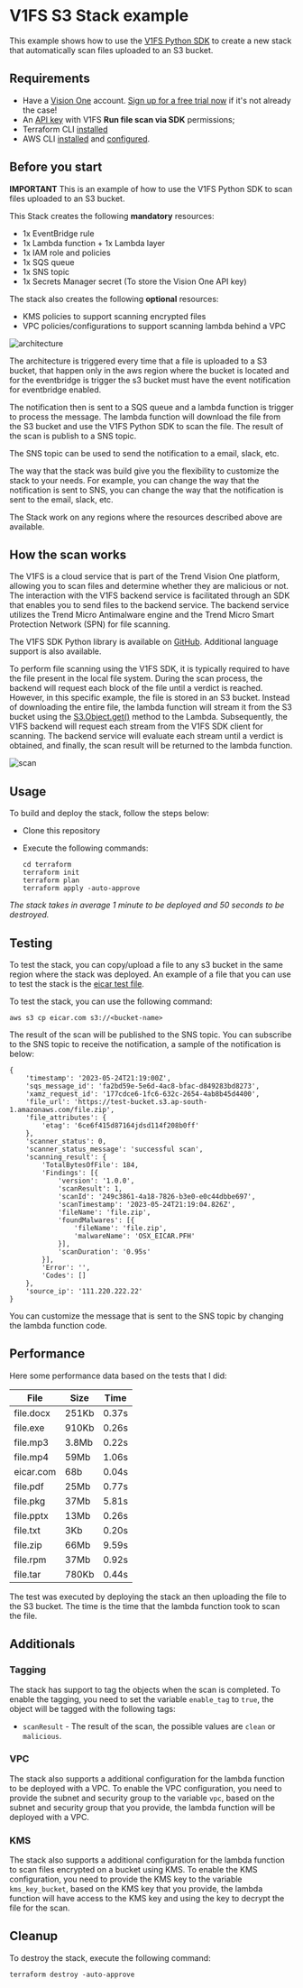 # V1FS S3 Stack example

This example shows how to use the [V1FS Python SDK](https://github.com/trendmicro/tm-v1-fs-python-sdk) to create a new stack that automatically scan files uploaded to an S3 bucket.

## Requirements

- Have a [Vision One](https://www.trendmicro.com/visionone) account. [Sign up for a free trial now](https://resources.trendmicro.com/vision-one-trial.html) if it's not already the case!
- An [API key](https://docs.trendmicro.com/en-us/documentation/article/trend-vision-one-__api-keys-2) with V1FS **Run file scan via SDK** permissions;
- Terraform CLI [installed](https://learn.hashicorp.com/tutorials/terraform/install-cli#install-terraform)
- AWS CLI [installed](https://docs.aws.amazon.com/cli/latest/userguide/getting-started-install.html) and [configured](https://docs.aws.amazon.com/cli/latest/userguide/cli-chap-configure.html).

## Before you start

****IMPORTANT****
This is an example of how to use the V1FS Python SDK to scan files uploaded to an S3 bucket.

This Stack creates the following **mandatory** resources:
- 1x EventBridge rule
- 1x Lambda function + 1x Lambda layer
- 1x IAM role and policies
- 1x SQS queue
- 1x SNS topic
- 1x Secrets Manager secret (To store the Vision One API key)

The stack also creates the following **optional** resources:
- KMS policies to support scanning encrypted files
- VPC policies/configurations to support scanning lambda behind a VPC


![architecture](images/v1fs-s3.png)

The architecture is triggered every time that a file is uploaded to a S3 bucket, that happen only in the aws region where the bucket is located and for the eventbridge is trigger the s3 bucket must have the event notification for eventbridge enabled.

The notification then is sent to a SQS queue and a lambda function is trigger to process the message. The lambda function will download the file from the S3 bucket and use the V1FS Python SDK to scan the file. The result of the scan is publish to a SNS topic.

The SNS topic can be used to send the notification to a email, slack, etc.

The way that the stack was build give you the flexibility to customize the stack to your needs. For example, you can change the way that the notification is sent to SNS, you can change the way that the notification is sent to the email, slack, etc.

The Stack work on any regions where the resources described above are available.


## How the scan works

The V1FS is a cloud service that is part of the Trend Vision One platform, allowing you to scan files and determine whether they are malicious or not. The interaction with the V1FS backend service is facilitated through an SDK that enables you to send files to the backend service. The backend service utilizes the Trend Micro Antimalware engine and the Trend Micro Smart Protection Network (SPN) for file scanning.

The V1FS SDK Python library is available on [GitHub](https://github.com/trendmicro/tm-v1-fs-python-sdk). Additional language support is also available.

To perform file scanning using the V1FS SDK, it is typically required to have the file present in the local file system. During the scan process, the backend will request each block of the file until a verdict is reached. However, in this specific example, the file is stored in an S3 bucket. Instead of downloading the entire file, the lambda function will stream it from the S3 bucket using the [S3.Object.get()](https://boto3.amazonaws.com/v1/documentation/api/latest/reference/services/s3/object/get.html) method to the Lambda. Subsequently, the V1FS backend will request each stream from the V1FS SDK client for scanning. The backend service will evaluate each stream until a verdict is obtained, and finally, the scan result will be returned to the lambda function.

![scan](images/v1fs-internal.png)

## Usage

To build and deploy the stack, follow the steps below:

- Clone this repository
- Execute the following commands:

    ```
    cd terraform
    terraform init
    terraform plan
    terraform apply -auto-approve
    ```

*The stack takes in average 1 minute to be deployed and 50 seconds to be destroyed.*

## Testing

To test the stack, you can copy/upload a file to any s3 bucket in the same region where the stack was deployed. An example of a file that you can use to test the stack is the [eicar test file](https://www.eicar.org/?page_id=3950).

To test the stack, you can use the following command:

```
aws s3 cp eicar.com s3://<bucket-name>
```

The result of the scan will be published to the SNS topic. You can subscribe to the SNS topic to receive the notification, a sample of the notification is below:

```
{
	'timestamp': '2023-05-24T21:19:00Z',
	'sqs_message_id': 'fa2bd59e-5e6d-4ac8-bfac-d849283bd8273',
	'xamz_request_id': '177cdce6-1fc6-632c-2654-4ab8b45d4400',
	'file_url': 'https://test-bucket.s3.ap-south-1.amazonaws.com/file.zip',
	'file_attributes': {
		'etag': '6ce6f415d87164jdsd114f208b0ff'
	},
	'scanner_status': 0,
	'scanner_status_message': 'successful scan',
	'scanning_result': {
		'TotalBytesOfFile': 184,
		'Findings': [{
			'version': '1.0.0',
			'scanResult': 1,
			'scanId': '249c3861-4a18-7826-b3e0-e0c44dbbe697',
			'scanTimestamp': '2023-05-24T21:19:04.826Z',
			'fileName': 'file.zip',
			'foundMalwares': [{
				'fileName': 'file.zip',
				'malwareName': 'OSX_EICAR.PFH'
			}],
			'scanDuration': '0.95s'
		}],
		'Error': '',
		'Codes': []
	},
	'source_ip': '111.220.222.22'
}
```

You can customize the message that is sent to the SNS topic by changing the lambda function code.

## Performance

Here some performance data based on the tests that I did:

| File | Size | Time |
|----------|----------|----------|
| file.docx   | 251Kb   | 0.37s    |
| file.exe   | 910Kb    | 0.26s    |
| file.mp3    | 3.8Mb    | 0.22s    |
| file.mp4    | 59Mb    | 1.06s    |
| eicar.com    | 68b    | 0.04s    |
| file.pdf    | 25Mb    | 0.77s    |
| file.pkg    | 37Mb    | 5.81s    |
| file.pptx   | 13Mb    | 0.26s    |
| file.txt    | 3Kb    | 0.20s    |
| file.zip    | 66Mb    | 9.59s    |
| file.rpm    | 37Mb    | 0.92s    |
| file.tar   | 780Kb    | 0.44s    |

The test was executed by deploying the stack an then uploading the file to the S3 bucket. The time is the time that the lambda function took to scan the file.

## Additionals

### Tagging
The stack has support to tag the objects when the scan is completed. To enable the tagging, you need to set the variable `enable_tag` to `true`, the object will be tagged with the following tags:

- `scanResult` - The result of the scan, the possible values are `clean` or `malicious`.

### VPC
The stack also supports a additional configuration for the lambda function to be deployed with a VPC. To enable the VPC configuration, you need to provide the subnet and security group to the variable `vpc`, based on the subnet and security group that you provide, the lambda function will be deployed with a VPC.

### KMS
The stack also supports a additional configuration for the lambda function to scan files encrypted on a bucket using KMS. To enable the KMS configuration, you need to provide the KMS key to the variable `kms_key_bucket`, based on the KMS key that you provide, the lambda function will have access to the KMS key and using the key to decrypt the file for the scan.

## Cleanup

To destroy the stack, execute the following command:

```
terraform destroy -auto-approve
```
